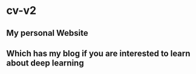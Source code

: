 # cv-v2
## My personal Website
## Which has my blog if you are interested to learn about deep learning 
